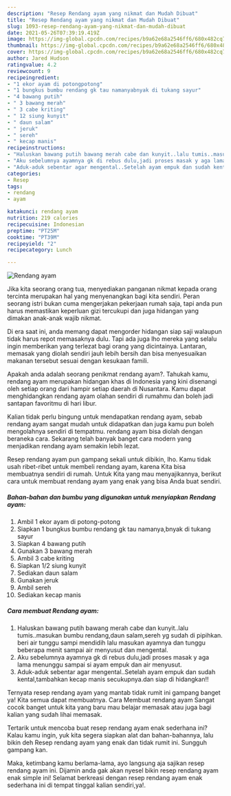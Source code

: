 ```yaml
---
description: "Resep Rendang ayam yang nikmat dan Mudah Dibuat"
title: "Resep Rendang ayam yang nikmat dan Mudah Dibuat"
slug: 1093-resep-rendang-ayam-yang-nikmat-dan-mudah-dibuat
date: 2021-05-26T07:39:19.419Z
image: https://img-global.cpcdn.com/recipes/b9a62e68a2546ff6/680x482cq70/rendang-ayam-foto-resep-utama.jpg
thumbnail: https://img-global.cpcdn.com/recipes/b9a62e68a2546ff6/680x482cq70/rendang-ayam-foto-resep-utama.jpg
cover: https://img-global.cpcdn.com/recipes/b9a62e68a2546ff6/680x482cq70/rendang-ayam-foto-resep-utama.jpg
author: Jared Hudson
ratingvalue: 4.2
reviewcount: 9
recipeingredient:
- "1 ekor ayam di potongpotong"
- "1 bungkus bumbu rendang gk tau namanyabnyak di tukang sayur"
- "4 bawang putih"
- " 3 bawang merah"
- " 3 cabe kriting"
- " 12 siung kunyit"
- " daun salam"
- " jeruk"
- " sereh"
- " kecap manis"
recipeinstructions:
- "Haluskan bawang putih bawang merah cabe dan kunyit..lalu tumis..masukan bumbu rendang,daun salam,sereh yg sudah di pipihkan. beri air tunggu sampi mendidih lalu masukan ayamnya dan tunggu beberapa menit sampai air menyusut dan mengental."
- "Aku sebelumnya ayamnya gk di rebus dulu,jadi proses masak y aga lama menunggu sampai si ayam empuk dan air menyusut."
- "Aduk-aduk sebentar agar mengental..Setelah ayam empuk dan sudah kental,tambahkan kecap manis secukupnya.dan siap di hidangkan!!"
categories:
- Resep
tags:
- rendang
- ayam

katakunci: rendang ayam 
nutrition: 219 calories
recipecuisine: Indonesian
preptime: "PT25M"
cooktime: "PT39M"
recipeyield: "2"
recipecategory: Lunch

---
```



![Rendang ayam](https://img-global.cpcdn.com/recipes/b9a62e68a2546ff6/680x482cq70/rendang-ayam-foto-resep-utama.jpg)

Jika kita seorang orang tua, menyediakan panganan nikmat kepada orang tercinta merupakan hal yang menyenangkan bagi kita sendiri. Peran seorang istri bukan cuma mengerjakan pekerjaan rumah saja, tapi anda pun harus memastikan keperluan gizi tercukupi dan juga hidangan yang dimakan anak-anak wajib nikmat.

Di era  saat ini, anda memang dapat mengorder hidangan siap saji walaupun tidak harus repot memasaknya dulu. Tapi ada juga lho mereka yang selalu ingin memberikan yang terlezat bagi orang yang dicintainya. Lantaran, memasak yang diolah sendiri jauh lebih bersih dan bisa menyesuaikan makanan tersebut sesuai dengan kesukaan famili. 



Apakah anda adalah seorang penikmat rendang ayam?. Tahukah kamu, rendang ayam merupakan hidangan khas di Indonesia yang kini disenangi oleh setiap orang dari hampir setiap daerah di Nusantara. Kamu dapat menghidangkan rendang ayam olahan sendiri di rumahmu dan boleh jadi santapan favoritmu di hari libur.

Kalian tidak perlu bingung untuk mendapatkan rendang ayam, sebab rendang ayam sangat mudah untuk didapatkan dan juga kamu pun boleh mengolahnya sendiri di tempatmu. rendang ayam bisa diolah dengan beraneka cara. Sekarang telah banyak banget cara modern yang menjadikan rendang ayam semakin lebih lezat.

Resep rendang ayam pun gampang sekali untuk dibikin, lho. Kamu tidak usah ribet-ribet untuk membeli rendang ayam, karena Kita bisa membuatnya sendiri di rumah. Untuk Kita yang mau menyajikannya, berikut cara untuk membuat rendang ayam yang enak yang bisa Anda buat sendiri.

<!--inarticleads1-->

##### Bahan-bahan dan bumbu yang digunakan untuk menyiapkan Rendang ayam:

1. Ambil 1 ekor ayam di potong-potong
1. Siapkan 1 bungkus bumbu rendang gk tau namanya,bnyak di tukang sayur
1. Siapkan 4 bawang putih
1. Gunakan  3 bawang merah
1. Ambil  3 cabe kriting
1. Siapkan  1/2 siung kunyit
1. Sediakan  daun salam
1. Gunakan  jeruk
1. Ambil  sereh
1. Sediakan  kecap manis




<!--inarticleads2-->

##### Cara membuat Rendang ayam:

1. Haluskan bawang putih bawang merah cabe dan kunyit..lalu tumis..masukan bumbu rendang,daun salam,sereh yg sudah di pipihkan. beri air tunggu sampi mendidih lalu masukan ayamnya dan tunggu beberapa menit sampai air menyusut dan mengental.
1. Aku sebelumnya ayamnya gk di rebus dulu,jadi proses masak y aga lama menunggu sampai si ayam empuk dan air menyusut.
1. Aduk-aduk sebentar agar mengental..Setelah ayam empuk dan sudah kental,tambahkan kecap manis secukupnya.dan siap di hidangkan!!




Ternyata resep rendang ayam yang mantab tidak rumit ini gampang banget ya! Kita semua dapat membuatnya. Cara Membuat rendang ayam Sangat cocok banget untuk kita yang baru mau belajar memasak atau juga bagi kalian yang sudah lihai memasak.

Tertarik untuk mencoba buat resep rendang ayam enak sederhana ini? Kalau kamu ingin, yuk kita segera siapkan alat dan bahan-bahannya, lalu bikin deh Resep rendang ayam yang enak dan tidak rumit ini. Sungguh gampang kan. 

Maka, ketimbang kamu berlama-lama, ayo langsung aja sajikan resep rendang ayam ini. Dijamin anda gak akan nyesel bikin resep rendang ayam enak simple ini! Selamat berkreasi dengan resep rendang ayam enak sederhana ini di tempat tinggal kalian sendiri,ya!.

